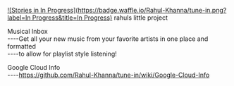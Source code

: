 [![Stories in In Progress](https://badge.waffle.io/Rahul-Khanna/tune-in.png?label=In Progress&title=In Progress)](https://waffle.io/Rahul-Khanna/tune-in)
rahuls little project

Musical Inbox  
 ----Get all your new music from your favorite artists in one place and formatted  
 ----to allow for playlist style listening!  


Google Cloud Info  
----https://github.com/Rahul-Khanna/tune-in/wiki/Google-Cloud-Info
